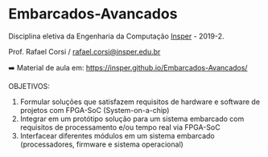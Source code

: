 # Embarcados-Avancados

Disciplina eletiva da Engenharia da Computação [Insper](https://www.insper.edu.br/) - 2019-2.

Prof. Rafael Corsi / rafael.corsi@insper.edu.br

:arrow_right: Material de aula em: https://insper.github.io/Embarcados-Avancados/ 


OBJETIVOS:

1. Formular soluções que satisfazem requisitos de hardware e software de projetos com FPGA-SoC (System-on-a-chip) 
2. Integrar em um protótipo solução para um sistema embarcado com requisitos de processamento e/ou tempo real via FPGA-SoC
3. Interfacear diferentes módulos em um sistema embarcado (processadores, firmware e sistema operacional)
